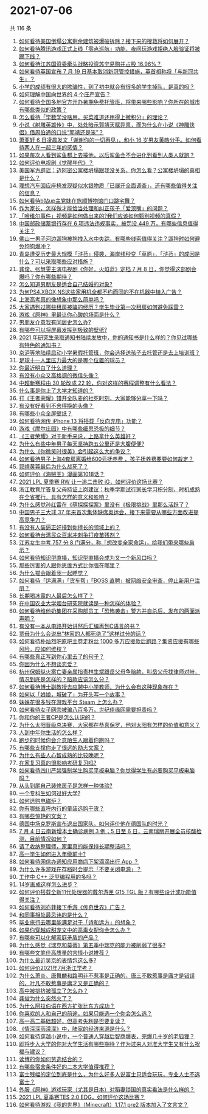 # 2021-07-06

共 116 条

<!-- BEGIN -->
<!-- 最后更新时间 Tue Jul 06 2021 12:02:08 GMT+0800 (China Standard Time) -->

1. [如何看待美国倒塌公寓剩余建筑被爆破拆除？接下来的搜救将如何展开？](https://www.zhihu.com/question/470179252)
2. [如何看待腾讯游戏正式上线「零点巡航」功能，夜间玩游戏拒绝人脸验证将被踢下线？](https://www.zhihu.com/question/470166057)
3. [如何看待江苏国资委牵头战略投资苏宁易购并占股 16.96%？](https://www.zhihu.com/question/470291430)
4. [如何看待英国宣布 7 月 19
   日基本取消新冠管控措施，英首相称将「与新冠共生」？](https://www.zhihu.com/question/470344047)
5. [小学的成绩有很大的欺骗性，到了初中就会有很多的学生掉队，是真的吗？](https://www.zhihu.com/question/433616847)
6. [如何理解中国向世界的 4 个庄严宣告？](https://www.zhihu.com/question/469269512)
7. [如何看待全国多地官方开办暑期免费托管班，将带来哪些影响？你所在的城市有哪些类似的政策？](https://www.zhihu.com/question/469495664)
8. [怎么看待「学数学没啥用，买菜难道还用得上微积分」的理论？](https://www.zhihu.com/question/330028623)
9. [小说《射雕英雄传》中，处处暗示郭靖天赋异禀，而为什么在小说《神雕侠侣》借周伯通的口说“郭靖还是笨”？](https://www.zhihu.com/question/469671460)
10. [萧亚轩 6 日凌晨发文「谢谢你的一切再见」，和小 16
    岁男友黄皓分手。如何看待两人在一起三年的感情？](https://www.zhihu.com/question/470346487)
11. [如果每次人看到鲨鱼都上去揍他，以后鲨鱼会不会进化到看到人类人就跑？](https://www.zhihu.com/question/469388304)
12. [如何评价电视剧《觉醒年代》？](https://www.zhihu.com/question/392105758)
13. [美国军方辟谣：迈阿密公寓楼坍塌跟我没关系，你怎么看？公寓楼坍塌的真相是什么？](https://www.zhihu.com/question/469479306)
14. [理想汽车回应座椅发现疑似水银物质「已展开全面调查」，还有哪些值得关注的信息？](https://www.zhihu.com/question/470160887)
15. [如何看待b站up主党妹在旅顺博物馆门口跳宅舞？](https://www.zhihu.com/question/469738970)
16. [作为家长，怎样做才能恰当处理和纠正孩子「爱顶嘴」的问题？](https://www.zhihu.com/question/461406485)
17. [「哈维尔事件」视频是如何做出来的?我们应该如何甄别视频的真假？](https://www.zhihu.com/question/469908344)
18. [中国邮政储蓄银行存在 6 项违法违规事实，被罚没 449
    万，有哪些信息值得关注？](https://www.zhihu.com/question/470180715)
19. [佛山一男子河边遛狗被狗拽入水中失踪，有哪些线索值得关注？遛狗时如何避免狗狗爆冲？](https://www.zhihu.com/question/470186017)
20. [青岛遭受历史最大规模「浒苔」侵袭，海岸线秒变「草原」，「浒苔」的成因是什么？可以采取哪些应对措施？](https://www.zhihu.com/question/468731794)
21. [龚俊、张慧雯主演电视剧《你好，火焰蓝》定档 7 月 8
    日，你觉得这部剧会爆吗？你有哪些期待？](https://www.zhihu.com/question/470159833)
22. [怎么知道男朋友是适合自己结婚的对象?](https://www.zhihu.com/question/449911702)
23. [为何PS4,XBOX,NS这些家用机全都不约而同的不在机器中植入广告？](https://www.zhihu.com/question/469705352)
24. [上海高考真的像想象中那么简单吗？](https://www.zhihu.com/question/461132796)
25. [大家遇到过哪些租房被骗的经历？学生毕业第一次租房如何避免踩雷？](https://www.zhihu.com/question/469950659)
26. [游戏《原神》里最让你心酸的场面是什么？](https://www.zhihu.com/question/462389144)
27. [男朋友介意我有同居史怎么办?](https://www.zhihu.com/question/465458023)
28. [有哪些可以将屏幕发挥到极致的壁纸?](https://www.zhihu.com/question/325648700)
29. [2021
    年研究生录取通知书陆续发放中，你的通知书是什么样的？你见过哪些有特色的通知书？](https://www.zhihu.com/question/463758340)
30. [京沪等地陆续启动小学暑假托管班，你会选择送孩子去托管还是去上培训班？](https://www.zhihu.com/question/469536387)
31. [足球十一人里压力最大的是哪个位置的球员？](https://www.zhihu.com/question/468833811)
32. [你最近明白了什么道理？](https://www.zhihu.com/question/431861103)
33. [有没有小众又高格调的微信头像？](https://www.zhihu.com/question/412524633)
34. [中超新赛程由 30 轮改成 22
    轮，你对这样的赛程调整有什么看法？](https://www.zhihu.com/question/470208516)
35. [什么事是你上了大学才知道的？](https://www.zhihu.com/question/406491354)
36. [打《王者荣耀》错开全队麦的社死时刻，大家能够分享一下吗？](https://www.zhihu.com/question/467240578)
37. [有没有好看到不舍得换的头像？](https://www.zhihu.com/question/368799434)
38. [有哪些小众全屏壁纸？](https://www.zhihu.com/question/440343163)
39. [如何看待网传 iPhone 13 将搭载「反向充电」功能？](https://www.zhihu.com/question/470137767)
40. [游戏《摩尔庄园》中有哪些细思恐极的细节？](https://www.zhihu.com/question/334609345)
41. [《王者荣耀》对于新手来说，上路拿什么英雄好？](https://www.zhihu.com/question/461187822)
42. [为什么有些中年男子每天坚持跑五公里还是大腹便便?](https://www.zhihu.com/question/457131875)
43. [为什么《你微笑时很美》会引起这么大的争议？](https://www.zhihu.com/question/467798509)
44. [如何看待男子上海4套房离婚给600元抚养费
    ，孩子抚养费要要如何裁定？](https://www.zhihu.com/question/470202472)
45. [郭靖黄蓉最后为什么战死了？](https://www.zhihu.com/question/468610755)
46. [如何评价《海贼王》漫画第1018话？](https://www.zhihu.com/question/469303273)
47. [2021 LPL 夏季赛 RW 让一追二击败
    iG，如何评价这场比赛？](https://www.zhihu.com/question/470215654)
48. [浙江教育厅答复父母持证上岗建议：秋季学期试行家长学习积分制，时机成熟在全省推行。具有怎样的意义和影响？](https://www.zhihu.com/question/470144683)
49. [为什么感觉孙红雷在《萌探探探案》里没有《极限挑战》里那么活跃了？](https://www.zhihu.com/question/467421033)
50. [中国男子三大球 37
    年来首次集体缺席奥运会，接下来需要从哪些方面改进提高竞争力？](https://www.zhihu.com/question/469581004)
51. [有没有人装逼正好撞到你擅长的领域上的？](https://www.zhihu.com/question/338688699)
52. [如何看待台湾民众百米冲刺争打疫苗残剂？](https://www.zhihu.com/question/469960214)
53. [江苏女生中考 757 分 8
    门满分，称「想改变全家命运」，给我们带来哪些启示？](https://www.zhihu.com/question/470149393)
54. [如何看待知识型直播，知识型直播会成为又一个新风口吗？](https://www.zhihu.com/question/470192255)
55. [那些厉害的人跟你思维方式比你强在哪里？](https://www.zhihu.com/question/444370761)
56. [为什么猫会跟着我一起睡觉？](https://www.zhihu.com/question/460735158)
57. [如何看待「运满满」「货车帮」「BOSS
    直聘」被网络安全审查，停止新用户注册？](https://www.zhihu.com/question/470104949)
58. [长期喝冰露的人最后怎么样了？](https://www.zhihu.com/question/324463577)
59. [在中国农业大学烟台研究院就读是一种怎样的体验？](https://www.zhihu.com/question/395900199)
60. [如何看待维他奶集团在采购部员工「恐怖袭击」警方并自杀后，发布的两面派声明？](https://www.zhihu.com/question/469732478)
61. [有没有一本从电路开始讲然后汇编再到C语言的书？](https://www.zhihu.com/question/469693594)
62. [贾母为什么会说出“林家的人都死绝了”这样过分的话？](https://www.zhihu.com/question/468517059)
63. [如何看待朴灿烈吧原吧主卷走粉丝 1000
    多万应援款后跑路？集资应援有哪些风险，应如何维权？](https://www.zhihu.com/question/469617778)
64. [有哪些真正写到你心里去了的句子？](https://www.zhihu.com/question/281637180)
65. [你因为什么不想谈恋爱？](https://www.zhihu.com/question/467291312)
66. [杭州保姆纵火案亡妻亲属指责林生斌跟岳父母争赔款，叫岳父母找律师对峙，情况到底是怎样的？赔款应该怎么分？](https://www.zhihu.com/question/469306984)
67. [如何看待博士副教授去应聘中小学教师，为什么会有这种现象存在？](https://www.zhihu.com/question/469006927)
68. [如何以「娘娘，城破了」为开头写一个故事？](https://www.zhihu.com/question/455531791)
69. [妹妹花很多钱在游戏平台 Steam 上怎么办？](https://www.zhihu.com/question/467965628)
70. [如何看待女子网恋被骗八百多万，世纪佳缘网需要担责吗？](https://www.zhihu.com/question/470130941)
71. [你和你的王者CP是怎么认识的？](https://www.zhihu.com/question/465183546)
72. [为什么太阳晋级总决赛，大家都在恭喜保罗，他对太阳有怎样的价值和意义？](https://www.zhihu.com/question/469265691)
73. [人到中年你生活的怎么样？](https://www.zhihu.com/question/469317566)
74. [跑步的时候你会介意陌生人跟着你跑吗？](https://www.zhihu.com/question/466187680)
75. [有哪些支撑你走了很远的励志文案？](https://www.zhihu.com/question/460253646)
76. [为什么有些人心智成熟的比较晚呢？](https://www.zhihu.com/question/283077831)
77. [在家复习真的很影响考研复习吗?](https://www.zhihu.com/question/465680815)
78. [如何看待四川严禁强制学生购买平板电脑？你觉得学生有必要购买平板电脑吗？](https://www.zhihu.com/question/469907647)
79. [从头到尾自己装修房子是怎样一种体验?](https://www.zhihu.com/question/31038596)
80. [一个专科生如何过好大学?](https://www.zhihu.com/question/465577553)
81. [如何选购电磁炉？](https://www.zhihu.com/question/19731617)
82. [你有哪些直呼内行的童装选购干货？](https://www.zhihu.com/question/426278534)
83. [有哪些惊艳的文案？](https://www.zhihu.com/question/459587637)
84. [德国中场克罗斯宣布退出国家队，如何评价他在德国队的时光？](https://www.zhihu.com/question/469599762)
85. [7 月 4 日云南新增本土确诊病例 3 例；5 日至 6
    日，云南瑞丽开展全员核酸检测，目前情况如何？](https://www.zhihu.com/question/470089816)
86. [请了收纳整理师，家里真的能保持长期整洁吗？](https://www.zhihu.com/question/446527016)
87. [高一学生如何进入年级前十?](https://www.zhihu.com/question/426078063)
88. [如何看待网信办通知应用商店下架滴滴出行 App ？](https://www.zhihu.com/question/470015739)
89. [为什么许多游戏在存档时会提示「不要关闭电源」？](https://www.zhihu.com/question/469514688)
90. [工作中 C++ 泛型编程用的多吗？](https://www.zhihu.com/question/22994182)
91. [14岁画成这样怎么进步？](https://www.zhihu.com/question/469372036)
92. [如何评价搭载全新11代处理器的戴尔游匣 G15 TGL
    版？有哪些设计或功能值得关注？](https://www.zhihu.com/question/466820785)
93. [如何看待刘亦菲接下手游《传奇世界》广告？](https://www.zhihu.com/question/469422532)
94. [和同事相处最忌讳的是什么？](https://www.zhihu.com/question/294492493)
95. [毕业旅行去哪里能满足对于「诗和远方」的想象？](https://www.zhihu.com/question/461563310)
96. [如果你穿越成甜宠文中的恶毒女配你会怎么办？](https://www.zhihu.com/question/367845869)
97. [有哪些可以化解家庭矛盾的产品？](https://www.zhihu.com/question/463153615)
98. [为什么感觉《瑞克和莫蒂》第五季中瑞克的能力被削弱了很多?](https://www.zhihu.com/question/466419064)
99. [有哪些文笔佳高质量的言情小说推荐？](https://www.zhihu.com/question/35334758)
100. [为什么最近吴京的表情包这么多?](https://www.zhihu.com/question/459051105)
101. [如何评价2021年7月浙江学考？](https://www.zhihu.com/question/438511758)
102. [为什么萧炎、唐舞麟和路明非不惹事是正确的，唐三不敢惹事是庸才是错误的，叶凡不敢惹事是庸才又是正确的？](https://www.zhihu.com/question/469255466)
103. [高中被排挤被孤立了怎么办？](https://www.zhihu.com/question/466031743)
104. [龚俊为什么突然火了？](https://www.zhihu.com/question/469659869)
105. [为什么阿拉伯语在西方扩张比东方成功？](https://www.zhihu.com/question/464466767)
106. [你喜欢的人和自己的前途，如果只能选一个你会怎么选？](https://www.zhihu.com/question/469180114)
107. [高一高二基础超好，但高考失利是否要复读？](https://www.zhihu.com/question/467953916)
108. [《情深深雨濛濛》中，陆家的经济来源是什么？](https://www.zhihu.com/question/54479741)
109. [如何看待穿越小说中，一个普通人穿越后智商爆表，完爆几十岁的老狐狸？](https://www.zhihu.com/question/376857581)
110. [即将步入大学的你对大学生活有哪些期待？作为过来人对准大学生又有什么祝福与建议？](https://www.zhihu.com/question/469460738)
111. [读博的你如何劳逸结合的？](https://www.zhihu.com/question/460861080)
112. [有哪些宿舍条件好的二本大学值得推荐？](https://www.zhihu.com/question/405920733)
113. [富士残幅的定位到底是什么，为什么好多人说富士只适合玩玩，专业人士不选富士？](https://www.zhihu.com/question/470044599)
114. [外服《原神》游戏玩家（尤其是日本）对稻妻锁国的真实看法是什么样的？](https://www.zhihu.com/question/469647926)
115. [2021 LPL 夏季赛TES 2:0
     EDG，如何评价这场比赛？](https://www.zhihu.com/question/469986525)
116. [如何看待游戏《我的世界》（Minecraft）1.17.1 pre2
     版本加入了文言文？](https://www.zhihu.com/question/469226186)

<!-- END -->
